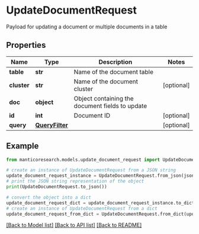 # UpdateDocumentRequest

Payload for updating a document or multiple documents in a table

## Properties

Name | Type | Description | Notes
------------ | ------------- | ------------- | -------------
**table** | **str** | Name of the document table | 
**cluster** | **str** | Name of the document cluster | [optional] 
**doc** | **object** | Object containing the document fields to update | 
**id** | **int** | Document ID | [optional] 
**query** | [**QueryFilter**](QueryFilter.md) |  | [optional] 

## Example

```python
from manticoresearch.models.update_document_request import UpdateDocumentRequest

# create an instance of UpdateDocumentRequest from a JSON string
update_document_request_instance = UpdateDocumentRequest.from_json(json)
# print the JSON string representation of the object
print(UpdateDocumentRequest.to_json())

# convert the object into a dict
update_document_request_dict = update_document_request_instance.to_dict()
# create an instance of UpdateDocumentRequest from a dict
update_document_request_from_dict = UpdateDocumentRequest.from_dict(update_document_request_dict)
```
[[Back to Model list]](../README.md#documentation-for-models) [[Back to API list]](../README.md#documentation-for-api-endpoints) [[Back to README]](../README.md)


